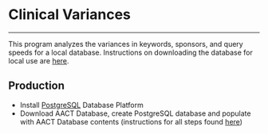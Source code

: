 # Clinical Variances
___
This program analyzes the variances in keywords, sponsors, and query speeds for a local database. Instructions on downloading the database for local use are [here](https://aact.ctti-clinicaltrials.org/snapshots).

## Production
* Install [PostgreSQL](https://www.postgresql.org/download/) Database Platform
* Download AACT Database, create PostgreSQL database and populate with AACT Database contents (instructions for all steps found [here](https://aact.ctti-clinicaltrials.org/snapshots))